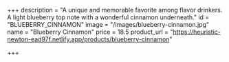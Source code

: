 +++
description = "A unique and memorable favorite among flavor drinkers. A light blueberry top note with a wonderful cinnamon underneath."
id = "BLUEBERRY_CINNAMON"
image = "/images/blueberry-cinnamon.jpg"
name = "Blueberry Cinnamon"
price = 18.5
product_url = "https://heuristic-newton-ead97f.netlify.app/products/blueberry-cinnamon"

+++
